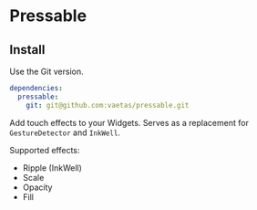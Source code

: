 # Pressable

## Install

Use the Git version.

```yaml
dependencies:
  pressable:
    git: git@github.com:vaetas/pressable.git
```

Add touch effects to your Widgets. Serves as a replacement for `GestureDetector` and `InkWell`. 

Supported effects:
 
 * Ripple (InkWell)
 * Scale
 * Opacity
 * Fill